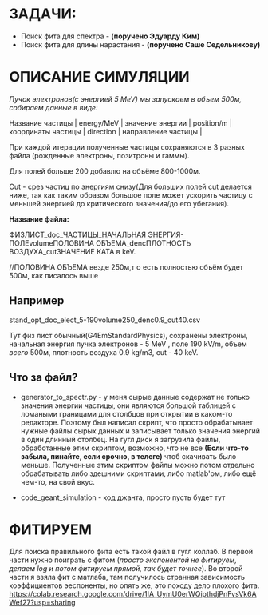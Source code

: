 # ЗАДАЧИ: 

- Поиск фита для спектра -  **(поручено Эдуарду Ким)**
- Поиск фита для длины нарастания - **(поручено Саше Седельникову)** 






<!---
Про гамма:

1. Поиск спектра RREA гаммы в источниках и оценка спектра из спектра RREA и Geant4 

2. Посчитанная на GEANT4 длина взаимодействия для разных точек при разных плотностях воздуха и полях на спектре энергии гамма (длина затухания, разворот, рождение убегающих электронов, позитронов) 

3. Фиттинг и//или аналитический вывод этой же зависимости 
--->



# ОПИСАНИЕ СИМУЛЯЦИИ

*Пучок электронов(с энергией 5 MeV) мы запускаем в объем 500м, собираем данные в виде:*

Название частицы | energy/MeV | значение энергии | position/m | координаты частицы | direction | направление частицы |

При каждой итерации полученные частицы сохраняются в 3 разных файла (рожденные электроны, позитроны и гаммы).  

Для полей больше 200 добавлю на объёме 800-1000м.

Cut - срез частиц по энергиям снизу(Для больших полей cut делается ниже, так как таким образом большое поле может ускорить частицу с меньшей энергией до критического значения/до его убегания).

**Название файла:**

ФИЗЛИСТ_doc_ЧАСТИЦЫ_НАЧАЛЬНАЯ ЭНЕРГИЯ-ПОЛЕvolumeПОЛОВИНА ОБЪЕМА_dencПЛОТНОСТЬ ВОЗДУХА_cutЗНАЧЕНИЕ КАТА в keV. 

//ПОЛОВИНА ОБЪЕМА везде 250м,т о есть полностью объём будет 500м, как писалось выше

## **Например**


stand_opt_doc_elect_5-190volume250_denc0.9_cut40.csv 

Тут физ лист обычный(G4EmStandardPhysics), сохранены электроны, начальная энергия пучка электронов - 5 MeV , поле 190 kV/m, объем *всего* 500м, плотность воздуха 0.9 kg/m3, cut - 40 keV.


## Что за файл?

- generator_to_spectr.py - у меня сырые данные содержат не только значения энергии частицы, они являются большой таблицей с ломаными границами для столбцов при открытии в каком-то редакторе.  Поэтому был написал скрипт, что просто обрабатывает нужные файлы сырых данных и записывает только значения энергий в один длинный столбец. На гугл диск я загрузила файлы, обработанные этим скриптом, возможно, что не все **(Если что-то забыла, пинайте,  если срочно, в телеге)** чтоб скачивать было меньше.   Полученные этим скриптом файлы можно потом отдельно обрабатывать либо здешними скриптами, либо matlab'ом, либо ещё чем-то, на свой вкус. 

- code_geant_simulation - код джанта, просто пусть будет тут 


# ФИТИРУЕМ 
Для поиска правильного фита есть такой файл в гугл коллаб. В первой части нужно поиграть с фитом (*просто экспонентой не фитируем, делаем log и потом фитируем прямой, так будет точнее*). Во второй части я взяла фит с матлаба, там получилось странная зависимость коэффициентов эеспоненты, но опять же, это походу дело плохого фита. 
https://colab.research.google.com/drive/1IA_UymU0erWQipthdjPnFvsVk6AWef27?usp=sharing


